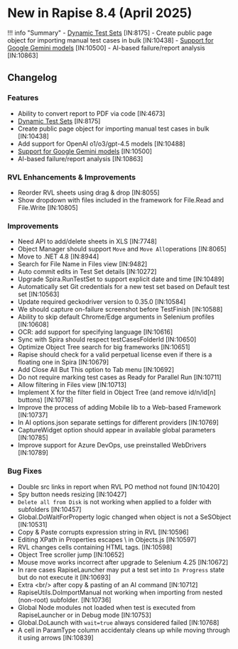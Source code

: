 # New in Rapise 8.4 (April 2025)

!!! info "Summary"
    - [Dynamic Test Sets](/Guide/dynamic_test_sets/) [IN:8175]
    - Create public page object for importing manual test cases in bulk [IN:10438]
    - [Support for Google Gemini models](/Guide/ai_dashboard/#google) [IN:10500]
    -  AI-based failure/report analysis [IN:10863]

## Changelog

### Features

- Ability to convert report to PDF via code [IN:4673]
- [Dynamic Test Sets](/Guide/dynamic_test_sets/) [IN:8175]
- Create public page object for importing manual test cases in bulk [IN:10438]
- Add support for OpenAI o1/o3/gpt-4.5 models [IN:10488]
- [Support for Google Gemini models](/Guide/ai_dashboard/#google) [IN:10500]
-  AI-based failure/report analysis [IN:10863]

### RVL Enhancements & Improvements

- Reorder RVL sheets using drag & drop [IN:8055]
- Show dropdown with files included in the framework for File.Read and File.Write [IN:10805]

### Improvements

- Need API to add/delete sheets in XLS [IN:7748]
- Object Manager should support `Move` and `Move All`operations [IN:8065]
- Move to .NET 4.8 [IN:8944]
- Search for File Name in Files view [IN:9482]
- Auto commit edits in Test Set details [IN:10272]
- Upgrade Spira.RunTestSet to support explicit date and time [IN:10489]
- Automatically set Git credentials for a new test set based on Default test set [IN:10563]
- Update required geckodriver version to 0.35.0 [IN:10584]
- We should capture on-failure screenshot before TestFinish [IN:10588]
- Ability to skip default Chrome/Edge  arguments in Selenium profiles [IN:10608]
- OCR: add support for specifying language  [IN:10616]
- Sync with Spira should respect testCasesFolderId [IN:10650]
- Optimize Object Tree search for big frameworks [IN:10651]
- Rapise should check for a valid perpetual license even if there is a floating one in Spira [IN:10679]
- Add Close All But This option to Tab menu [IN:10692]
- Do not require marking test cases as Ready for Parallel Run [IN:10711]
- Allow filtering in Files view [IN:10713]
- Implement X for the filter field in Object Tree (and remove id/n/id[n] buttons) [IN:10718]
- Improve the process of adding Mobile lib to a Web-based Framework [IN:10737]
- In AI options.json separate settings for different providers [IN:10769]
- CaptureWidget option should appear in available global parameters [IN:10785]
- Improve support for Azure DevOps, use preinstalled WebDrivers [IN:10789]

### Bug Fixes

- Double src links in report when RVL PO method not found [IN:10420]
- Spy button needs resizing [IN:10427]
- `Delete all from Disk` is not working when applied to a folder with subfolders [IN:10457]
- Global.DoWaitForProperty logic changed when object is not a SeSObject [IN:10531]
- Copy & Paste corrupts expression string in RVL [IN:10596]
- Editing XPath in Properties escapes &#92; in Objects.js [IN:10597]
- RVL changes cells containing HTML tags. [IN:10598]
- Object Tree scroller jump [IN:10652]
- Mouse move works incorrect after upgrade to Selenium 4.25 [IN:10672]
- In rare cases RapiseLauncher may put a test set into `In Progress` state but do not execute it [IN:10693]
- Extra &lt;br/&gt; after copy & pasting of an AI command [IN:10712]
- RapiseUtils.DoImportManual not working when importing from nested (non-root) subfolder. [IN:10736]
- Global Node modules not loaded when test is executed from RapiseLauncher or in Debug mode [IN:10753]
- Global.DoLaunch with `wait=true` always considered failed [IN:10768]
- A cell in ParamType column accidentaly cleans up while moving through it using arrows [IN:10839]
